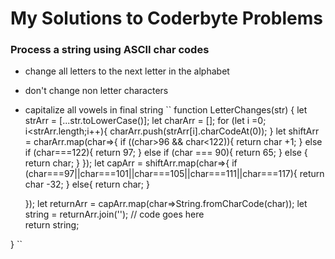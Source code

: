 # My Solutions to Coderbyte Problems

### Process a string using ASCII char codes
* change all letters to the next letter in the alphabet
* don't change non letter characters
* capitalize all vowels in final string
``
function LetterChanges(str) { 
    let strArr = [...str.toLowerCase()];
    let charArr = [];
    for (let i =0; i<strArr.length;i++){
        charArr.push(strArr[i].charCodeAt(0));
    }
    let shiftArr = charArr.map(char=>{
        if ((char>96 && char<122)){
             return char +1;
        }
        else if (char===122){
             return 97;
        }
        else if (char === 90){
            return 65;
        }
        else {
            return char;
        }
    });
    let capArr = shiftArr.map(char=>{
        if (char===97||char===101||char===105||char===111||char===117){
             return char -32;
        } 
        else{
            return char;
        }
                
    });
    let returnArr = capArr.map(char=>String.fromCharCode(char));
    let string = returnArr.join('');
  // code goes here  
  return string; 
         
}
``
